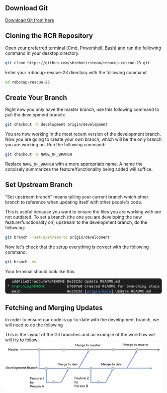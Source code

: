 ## Download Git 
[Download Git from here](https://git-scm.com/downloads)

## Cloning the RCR Repository

Open your preferred terminal (Cmd, Powershell, Bash) and run the following command in your desktop directory.
``` bash
git clone https://github.com/sbroboticsteam/robocup-rescue-23.git
```

Enter your robocup-rescue-23 directory with the following command
``` bash
cd robocup-rescue-23
```
## Create Your Branch

Right now you only have the master branch, use this following command to pull the development branch:
``` bash
git checkout -b development origin/development
```

You are now working in the most recent version of the development branch. Now you are going to create your own branch, which will be the only branch you are working on. Run the following command:
``` bash
git checkout -b NAME_OF_BRANCH
```
Replace `NAME_OF_BRANCH` with a more appropriate name. A name the concisely summarizes the feature/functionality being added will suffice.

## Set Upstream Branch

"Set upstream branch" means telling your current branch which other branch to reference when updating itself with other people's code.

This is useful because you want to ensure the files you are working with are not outdated. To set a branch (the one you are developing the new feature/functionality on) upstream to the development branch, do the following:
``` bash
git branch --set-upstream-to origin/development
```

Now let's check that the setup everything is correct with the following command:
``` bash
git branch -vv
```

Your terminal should look like this:

<img src="misc\img\gitBranchingCheck.JPG" alt="Kitten" title="Git Branching Check" style="border-radius : 7px" />

## Fetching and Merging Updates
In order to ensure our code is up-to-date with the development branch, we will need to do the following

This is the layout of the Git branches and an example of the workflow we will try to follow:
<img src="./misc/img/gitBranchWokflow.png" alt="Kitten" title="Git Branching Check" style="border-radius : 7px" />